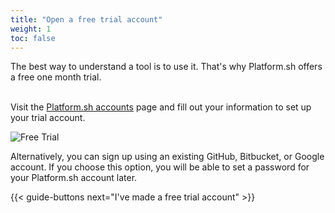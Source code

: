 ```yaml
---
title: "Open a free trial account"
weight: 1
toc: false
---
```


The best way to understand a tool is to use it. That's why Platform.sh offers a free one month trial.<br><br>

Visit the [Platform.sh accounts](https://accounts.platform.sh/platform/trial/general/setup) page and fill out your information to set up your trial account.

![Free Trial](/images/getting-started/free-trial.png "0.50")

Alternatively, you can sign up using an existing GitHub, Bitbucket, or Google account. If you choose this option, you will be able to set a password for your Platform.sh account later.

{{< guide-buttons next="I've made a free trial account" >}}
